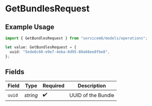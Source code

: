# GetBundlesRequest

## Example Usage

```typescript
import { GetBundlesRequest } from "servicem8/models/operations";

let value: GetBundlesRequest = {
  uuid: "5ede8c60-e9e7-4eba-8d95-80a66ee8fbe8",
};
```

## Fields

| Field              | Type               | Required           | Description        |
| ------------------ | ------------------ | ------------------ | ------------------ |
| `uuid`             | *string*           | :heavy_check_mark: | UUID of the Bundle |